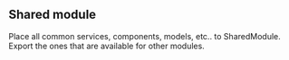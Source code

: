 ## Shared module

Place all common services, components, models, etc.. to SharedModule. 
Export the ones that are available for other modules.